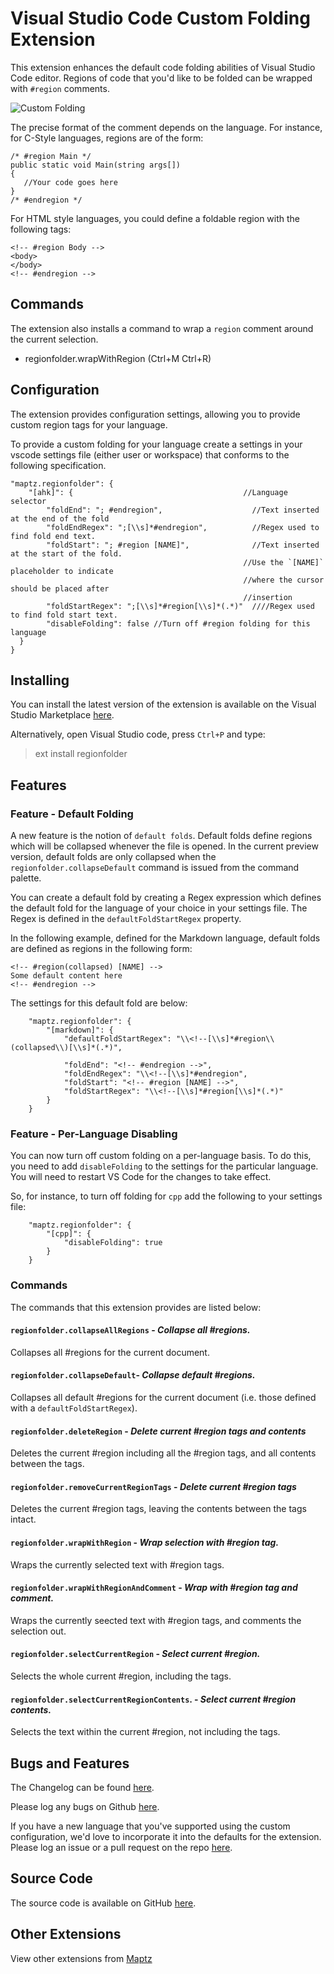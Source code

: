 # Visual Studio Code Custom Folding Extension

This extension enhances the default code folding abilities of Visual Studio Code editor. Regions of code that you'd like to be folded can be wrapped with `#region` comments.

![Custom Folding](https://raw.githubusercontent.com/maptz/Maptz.VSCode.Extensions.customfolding/master/imgs/CSharp_region_wrap.gif)

The precise format of the comment depends on the language. For instance, for C-Style languages, regions are of the form:

    /* #region Main */
    public static void Main(string args[])
    {
       //Your code goes here
    }
    /* #endregion */

For HTML style languages, you could define a foldable region with the following tags:

    <!-- #region Body -->
    <body>
    </body>
    <!-- #endregion -->

## Commands

The extension also installs a command to wrap a `region` comment around the current selection.

- regionfolder.wrapWithRegion (Ctrl+M Ctrl+R)

## Configuration

The extension provides configuration settings, allowing you to provide custom region tags for your language.

To provide a custom folding for your language create a settings in your vscode settings file (either user or workspace) that conforms to the following specification.

    "maptz.regionfolder": {
        "[ahk]": {                                      //Language selector
            "foldEnd": "; #endregion",                    //Text inserted at the end of the fold
            "foldEndRegex": ";[\\s]*#endregion",          //Regex used to find fold end text.
            "foldStart": "; #region [NAME]",              //Text inserted at the start of the fold.
                                                        //Use the `[NAME]` placeholder to indicate
                                                        //where the cursor should be placed after
                                                        //insertion
            "foldStartRegex": ";[\\s]*#region[\\s]*(.*)"  ////Regex used to find fold start text.
            "disableFolding": false //Turn off #region folding for this language
      }
    }

## Installing

<!-- #region  -->

You can install the latest version of the extension is available on the Visual Studio Marketplace [here](https://marketplace.visualstudio.com/items?itemName=maptz.regionfolder).

Alternatively, open Visual Studio code, press `Ctrl+P` and type:

> ext install regionfolder

<!-- #endregion -->

## Features
### Feature - Default Folding 

A new feature is the notion of `default folds`. Default folds define regions which will be collapsed whenever the file is opened. In the current preview version, default folds are only collapsed when the  `regionfolder.collapseDefault` command is issued from the command palette. 

You can create a default fold by creating a Regex expression which defines the default fold for the language of your choice in your settings file. The Regex is defined in the `defaultFoldStartRegex` property.

In the following example, defined for the Markdown language, default folds are defined as regions in the following form:

```
<!-- #region(collapsed) [NAME] -->
Some default content here
<!-- #endregion -->    
```
The settings for this default fold are below:
```
    "maptz.regionfolder": {
        "[markdown]": {        
            "defaultFoldStartRegex": "\\<!--[\\s]*#region\\(collapsed\\)[\\s]*(.*)",

            "foldEnd": "<!-- #endregion -->",
            "foldEndRegex": "\\<!--[\\s]*#endregion",
            "foldStart": "<!-- #region [NAME] -->",
            "foldStartRegex": "\\<!--[\\s]*#region[\\s]*(.*)"
        }
    }
```

### Feature - Per-Language Disabling

You can now turn off custom folding on a per-language basis. To do this, you need to add `disableFolding` to the settings for the particular language. You will need to restart VS Code for the changes to take effect. 

So, for instance, to turn off folding for `cpp` add the following to your settings file:

```
    "maptz.regionfolder": {
        "[cpp]": {        
            "disableFolding": true
        }
    }
```


### Commands

The commands that this extension provides are listed below:

#### `regionfolder.collapseAllRegions` - *Collapse all #regions.*
Collapses all #regions for the current document.

#### `regionfolder.collapseDefault`- *Collapse default #regions.*
Collapses all default #regions for the current document (i.e. those defined with a `defaultFoldStartRegex`).

#### `regionfolder.deleteRegion` - *Delete current #region tags and contents*
Deletes the current #region including all the #region tags, and all contents between the tags. 
#### `regionfolder.removeCurrentRegionTags` - *Delete current #region tags*
Deletes the current #region tags, leaving the contents between the tags intact. 

#### `regionfolder.wrapWithRegion` - *Wrap selection with #region tag.*
Wraps the currently selected text with #region tags. 

#### `regionfolder.wrapWithRegionAndComment` - *Wrap with #region tag and comment.*
Wraps the currently seected text with #region tags, and comments the selection out. 

#### `regionfolder.selectCurrentRegion` - *Select current #region.*
Selects the whole current #region, including the tags.

#### `regionfolder.selectCurrentRegionContents`. - *Select current #region contents.*
Selects the text within the current #region, not including the tags. 


## Bugs and Features

The Changelog can be found [here](CHANGELOG.md).

Please log any bugs on Github [here](https://github.com/maptz/Maptz.VSCode.Extensions.CustomFolding/issues).

If you have a new language that you've supported using the custom configuration, we'd love to incorporate it into the defaults for the extension. Please log an issue or a pull request on the repo [here](https://github.com/maptz/Maptz.VSCode.Extensions.CustomFolding/).

## Source Code

The source code is available on GitHub [here](https://github.com/maptz/Maptz.VSCode.Extensions.CustomFolding).

## Other Extensions

View other extensions from [Maptz](https://marketplace.visualstudio.com/publishers/maptz)
